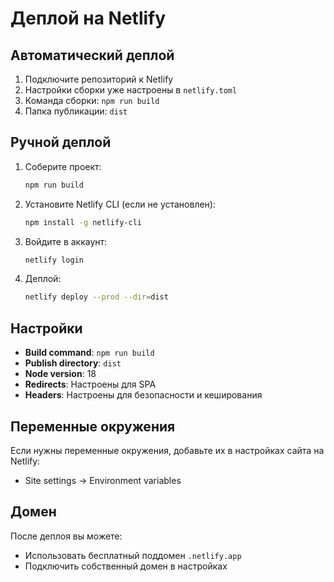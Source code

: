 # Деплой на Netlify

## Автоматический деплой

1. Подключите репозиторий к Netlify
2. Настройки сборки уже настроены в `netlify.toml`
3. Команда сборки: `npm run build`
4. Папка публикации: `dist`

## Ручной деплой

1. Соберите проект:
   ```bash
   npm run build
   ```

2. Установите Netlify CLI (если не установлен):
   ```bash
   npm install -g netlify-cli
   ```

3. Войдите в аккаунт:
   ```bash
   netlify login
   ```

4. Деплой:
   ```bash
   netlify deploy --prod --dir=dist
   ```

## Настройки

- **Build command**: `npm run build`
- **Publish directory**: `dist`
- **Node version**: 18
- **Redirects**: Настроены для SPA
- **Headers**: Настроены для безопасности и кеширования

## Переменные окружения

Если нужны переменные окружения, добавьте их в настройках сайта на Netlify:
- Site settings → Environment variables

## Домен

После деплоя вы можете:
- Использовать бесплатный поддомен `.netlify.app`
- Подключить собственный домен в настройках